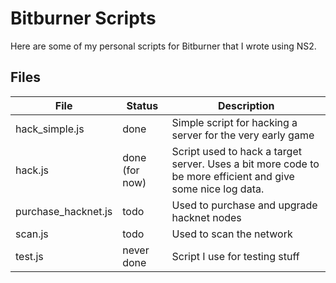 # Bitburner Scripts
Here are some of my personal scripts for Bitburner that I wrote using NS2. 

## Files
| File | Status | Description |
| --- | --- | --- |
| hack_simple.js | done | Simple script for hacking a server for the very early game |
| hack.js | done (for now) | Script used to hack a target server. Uses a bit more code to be more efficient and give some nice log data. |
| purchase_hacknet.js | todo | Used to purchase and upgrade hacknet nodes |
| scan.js | todo | Used to scan the network |
| test.js | never done | Script I use for testing stuff |
